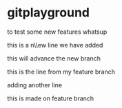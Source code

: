 # gitplayground
to test some new features
whatsup


this is a n\\\\ew line we have added

this will advance the new branch

this is the line from my feature branch

adding another line

this is made on feature branch

